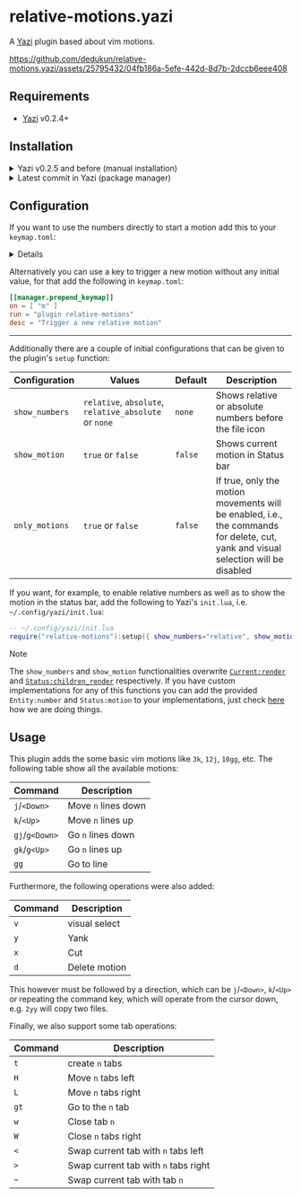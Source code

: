 # relative-motions.yazi

A [Yazi](https://github.com/sxyazi/yazi) plugin based about vim motions.

https://github.com/dedukun/relative-motions.yazi/assets/25795432/04fb186a-5efe-442d-8d7b-2dccb6eee408

## Requirements

- [Yazi](https://github.com/sxyazi/yazi) v0.2.4+

## Installation

<details>
<summary>Yazi v0.2.5 and before (manual installation)</summary>

```sh
# Linux/macOS
git clone -b 0.2.5 https://github.com/dedukun/relative-motions.yazi.git ~/.config/yazi/plugins/relative-motions.yazi

# Windows
git clone -b 0.2.5 https://github.com/dedukun/relative-motions.yazi.git %AppData%\yazi\config\plugins\relative-motions.yazi
```

</details>

<details>
<summary>Latest commit in Yazi (package manager)</summary>

```sh
# Add the plugin
ya pack -a dedukun/relative-motions

# Install plugin
ya pack -i

# Update plugin
ya pack -u
```

</details>

## Configuration

If you want to use the numbers directly to start a motion add this to your `keymap.toml`:

<details>

```toml
[[manager.prepend_keymap]]
on = [ "1" ]
run = "plugin relative-motions --args=1"
desc = "Move in relative steps"

[[manager.prepend_keymap]]
on = [ "2" ]
run = "plugin relative-motions --args=2"
desc = "Move in relative steps"

[[manager.prepend_keymap]]
on = [ "3" ]
run = "plugin relative-motions --args=3"
desc = "Move in relative steps"

[[manager.prepend_keymap]]
on = [ "4" ]
run = "plugin relative-motions --args=4"
desc = "Move in relative steps"

[[manager.prepend_keymap]]
on = [ "5" ]
run = "plugin relative-motions --args=5"
desc = "Move in relative steps"

[[manager.prepend_keymap]]
on = [ "6" ]
run = "plugin relative-motions --args=6"
desc = "Move in relative steps"

[[manager.prepend_keymap]]
on = [ "7" ]
run = "plugin relative-motions --args=7"
desc = "Move in relative steps"

[[manager.prepend_keymap]]
on = [ "8" ]
run = "plugin relative-motions --args=8"
desc = "Move in relative steps"

[[manager.prepend_keymap]]
on = [ "9" ]
run = "plugin relative-motions --args=9"
desc = "Move in relative steps"
```

</details>

Alternatively you can use a key to trigger a new motion without any initial value, for that add the following in `keymap.toml`:

```toml
[[manager.prepend_keymap]]
on = [ "m" ]
run = "plugin relative-motions"
desc = "Trigger a new relative motion"
```

---

Additionally there are a couple of initial configurations that can be given to the plugin's `setup` function:

| Configuration  | Values                                                | Default | Description                                                                                                                        |
| -------------- | ----------------------------------------------------- | ------- | ---------------------------------------------------------------------------------------------------------------------------------- |
| `show_numbers` | `relative`, `absolute`, `relative_absolute` or `none` | `none`  | Shows relative or absolute numbers before the file icon                                                                            |
| `show_motion`  | `true` or `false`                                     | `false` | Shows current motion in Status bar                                                                                                 |
| `only_motions` | `true` or `false`                                     | `false` | If true, only the motion movements will be enabled, i.e., the commands for delete, cut, yank and visual selection will be disabled |

If you want, for example, to enable relative numbers as well as to show the motion in the status bar,
add the following to Yazi's `init.lua`, i.e. `~/.config/yazi/init.lua`:

```lua
-- ~/.config/yazi/init.lua
require("relative-motions"):setup({ show_numbers="relative", show_motion = true })
```

> [!NOTE]
> The `show_numbers` and `show_motion` functionalities overwrite [`Current:render`](https://github.com/sxyazi/yazi/blob/ec33085f672e52adb934503d78703b8dd70621a8/yazi-plugin/preset/components/current.lua#L26)
> and [`Status:children_render`](https://github.com/sxyazi/yazi/blob/ec33085f672e52adb934503d78703b8dd70621a8/yazi-plugin/preset/components/status.lua#L173) respectively.
> If you have custom implementations for any of this functions
> you can add the provided `Entity:number` and `Status:motion` to your implementations, just check [here](https://github.com/dedukun/relative-motions.yazi/blob/main/init.lua#L126) how we are doing things.

## Usage

This plugin adds the some basic vim motions like `3k`, `12j`, `10gg`, etc.
The following table show all the available motions:

| Command        | Description         |
| -------------- | ------------------- |
| `j`/`<Down>`   | Move `n` lines down |
| `k`/`<Up>`     | Move `n` lines up   |
| `gj`/`g<Down>` | Go `n` lines down   |
| `gk`/`g<Up>`   | Go `n` lines up     |
| `gg`           | Go to line          |

Furthermore, the following operations were also added:

| Command | Description   |
| ------- | ------------- |
| `v`     | visual select |
| `y`     | Yank          |
| `x`     | Cut           |
| `d`     | Delete motion |

This however must be followed by a direction, which can be `j`/`<Down>`, `k`/`<Up>` or repeating the command key,
which will operate from the cursor down, e.g. `2yy` will copy two files.

Finally, we also support some tab operations:

| Command | Description                          |
| ------- | ------------------------------------ |
| `t`     | create `n` tabs                      |
| `H`     | Move `n` tabs left                   |
| `L`     | Move `n` tabs right                  |
| `gt`    | Go to the `n` tab                    |
| `w`     | Close tab `n`                        |
| `W`     | Close `n` tabs right                 |
| `<`     | Swap current tab with `n` tabs left  |
| `>`     | Swap current tab with `n` tabs right |
| `~`     | Swap current tab with tab `n`        |
